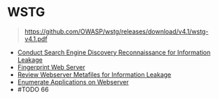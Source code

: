 # WSTG

> https://github.com/OWASP/wstg/releases/download/v4.1/wstg-v4.1.pdf

<!--
11 sub-categories
91 controls
-->

- [Conduct Search Engine Discovery Reconnaissance for
Information Leakage](./WSTG/WSTG-INFO-01.md)
- [Fingerprint Web Server](./WSTG/WSTG-INFO-02.md)
- [Review Webserver Metafiles for Information Leakage](./WSTG/WSTG-INFO-03.md)
- [Enumerate Applications on Webserver](./WSTG/WSTG-INFO-04.md)
- #TODO 66